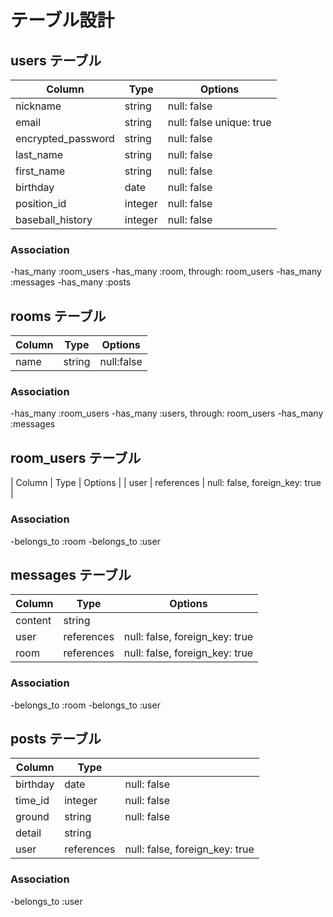 # テーブル設計

## users テーブル
| Column              | Type       | Options                        |
|---------------------|------------|--------------------------------|
| nickname            | string     | null: false                    |
| email               | string     | null: false unique: true       |
| encrypted_password  | string     | null: false                    |
| last_name           | string     | null: false                    |
| first_name          | string     | null: false                    |
| birthday            | date       | null: false                    |
| position_id         | integer    | null: false                    |
| baseball_history    | integer    | null: false                    |

### Association
-has_many :room_users
-has_many :room, through: room_users
-has_many :messages
-has_many :posts

## rooms テーブル
| Column              | Type       | Options                        |
|---------------------|------------|--------------------------------|
| name                | string     | null:false                     |

### Association
-has_many :room_users
-has_many :users, through: room_users
-has_many :messages

## room_users テーブル
| Column              | Type       | Options                        |
| user                | references | null: false, foreign_key: true |

### Association
-belongs_to :room
-belongs_to :user

## messages テーブル
| Column              | Type       | Options                        |
|---------------------|------------|--------------------------------|
| content             | string     |                                |
| user                | references | null: false, foreign_key: true |
| room                | references | null: false, foreign_key: true |

### Association
-belongs_to :room
-belongs_to :user

## posts テーブル
| Column              | Type       |                                |
|---------------------|------------|--------------------------------|
| birthday            | date       | null: false                    |
| time_id             | integer    | null: false                    |
| ground              | string     | null: false                    |
| detail              | string     |                                |
| user                | references | null: false, foreign_key: true |

### Association
-belongs_to :user